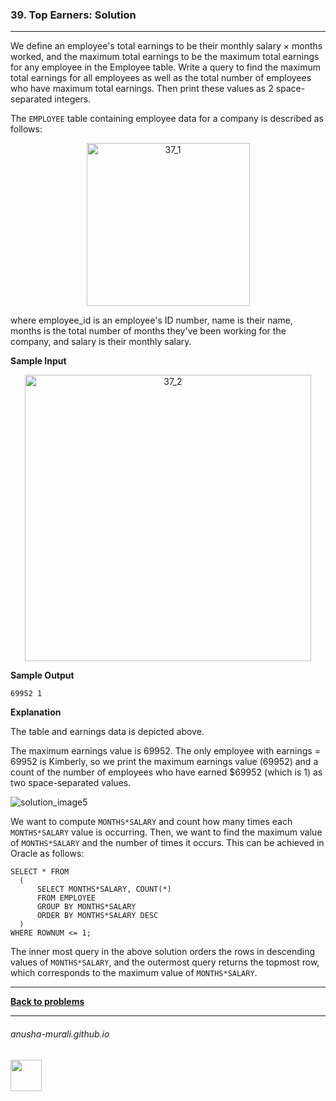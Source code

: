 ### 39. Top Earners: Solution

---
We define an employee's total earnings to be their monthly salary × months worked, and the maximum total earnings to be the maximum total earnings for any employee in the Employee table. Write a query to find the maximum total earnings for all employees as well as the total number of employees who have maximum total earnings. 
Then print these values as 2 space-separated integers.
 
The `EMPLOYEE` table containing employee data for a company is described as follows:

<p align="center">
<img width="261" alt="37_1" src="https://github.com/user-attachments/assets/6d1c5bd1-4d56-47a4-92b6-2d1c3497f47b" />
</p>

where employee_id is an employee's ID number, name is their name, months is the total number of months they've been working for the company, and salary is their monthly salary.

**Sample Input**

<p align="center">
<img width="458" alt="37_2" src="https://github.com/user-attachments/assets/112fbcbe-f818-411a-ab24-add358384cd2" />
</p>

**Sample Output**

```
69952 1
```

**Explanation**

The table and earnings data is depicted above.

The maximum earnings value is 69952. The only employee with earnings = 69952 is Kimberly, so we print the maximum earnings value (69952) and a 
count of the number of employees who have earned $69952 (which is 1) as two space-separated values.

![solution_image5](https://github.com/user-attachments/assets/82f796e0-28cb-4ef0-bcdc-1a701ce7db53)

 We want to compute `MONTHS*SALARY` and count how many times each `MONTHS*SALARY` value is occurring. Then, we want to find the
  maximum value of `MONTHS*SALARY` and the number of times it occurs. This can be achieved in Oracle as follows:

```
SELECT * FROM
  (
      SELECT MONTHS*SALARY, COUNT(*)
      FROM EMPLOYEE
      GROUP BY MONTHS*SALARY
      ORDER BY MONTHS*SALARY DESC
  )
WHERE ROWNUM <= 1;
```
The inner most query in the above solution orders the rows in descending values of `MONTHS*SALARY`, and the outermost 
  query returns the topmost row, which corresponds to the maximum value of `MONTHS*SALARY`.
  
---

**[Back to problems](./problems.md)**

* * *
###### anusha-murali.github.io

<img src="https://github.com/anusha-murali/anusha-murali.github.io/assets/111596338/639243aa-2857-4595-a65a-7852762bb002" width="50" height="50"/>
